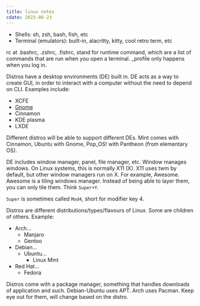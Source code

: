 ```yaml
---
title: linux notes
cdate: 2023-08-23
---
```


- Shells: sh, zsh, bash, fish, etc
- Terminal (emulators): built-in, alacritty, kitty, cool retro term, etc

rc at .bashrc, .zshrc, .fishrc, stand for runtime command, which are a list of commands that are run when you open a terminal. \_profile only happens when you log in.

Distros have a desktop environments (DE) built in. DE acts as a way to create GUI, in order to interact with a computer without the need to depend on CLI. Examples include:
- XCFE
- [Gnome](/notes/gnome)
- Cinnamon
- KDE plasma
- LXDE

Different distros will be able to support different DEs. Mint comes with Cinnamon, Ubuntu with Gnome, Pop_OS! with Pantheon (from elementary OS).

DE includes window manager, panel, file manager, etc. Window manages windows. On Linux systems, this is normally X11 (X). X11 uses twm by default, but other window managers run on X. For example, Awesome. Awesome is a tiling windows manager. Instead of being able to layer them, you can only tile them. Think `Super+Y`.

`Super` is sometimes called `Mod4`, short for modifier key 4.

Distros are different distributions/types/flavours of Linux. Some are children of others. Example:
- Arch...
    - Manjaro
    - Gentoo
- Debian...
    - Ubuntu...
        - Linux Mint
- Red Hat...
    - Fedora

Distros come with a package manager, something that handles downloads of application and such. Debian-Ubuntu uses APT. Arch uses Pacman. Keep eye out for them, will change based on the distro.
